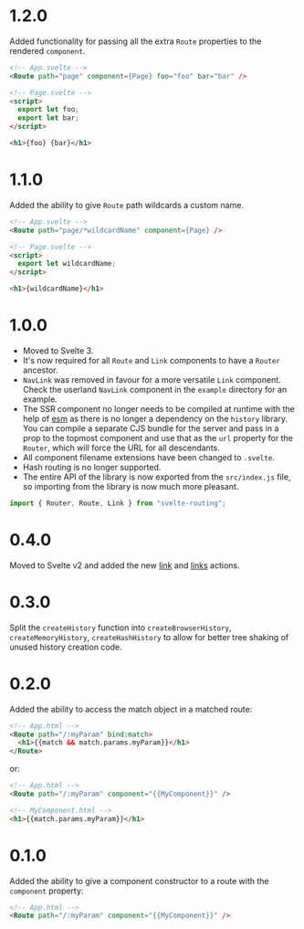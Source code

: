 # 1.2.0

Added functionality for passing all the extra `Route` properties to the rendered `component`.

```html
<!-- App.svelte -->
<Route path="page" component={Page} foo="foo" bar="bar" />

<!-- Page.svelte -->
<script>
  export let foo;
  export let bar;
</script>

<h1>{foo} {bar}</h1>
```

# 1.1.0

Added the ability to give `Route` path wildcards a custom name.

```html
<!-- App.svelte -->
<Route path="page/*wildcardName" component={Page} />

<!-- Page.svelte -->
<script>
  export let wildcardName;
</script>

<h1>{wildcardName}</h1>
```

# 1.0.0

- Moved to Svelte 3.
- It's now required for all `Route` and `Link` components to have a `Router` ancestor.
- `NavLink` was removed in favour for a more versatile `Link` component. Check the userland `NavLink` component in the `example` directory for an example.
- The SSR component no longer needs to be compiled at runtime with the help of [esm](https://github.com/standard-things/esm) as there is no longer a dependency on the `history` library. You can compile a separate CJS bundle for the server and pass in a prop to the topmost component and use that as the `url` property for the `Router`, which will force the URL for all descendants.
- All component filename extensions have been changed to `.svelte`.
- Hash routing is no longer supported.
- The entire API of the library is now exported from the `src/index.js` file, so importing from the library is now much more pleasant.

```javascript
import { Router, Route, Link } from "svelte-routing";
```

# 0.4.0

Moved to Svelte v2 and added the new [link](https://github.com/EmilTholin/svelte-routing#linkjs) and [links](https://github.com/EmilTholin/svelte-routing#linksjs) actions.

# 0.3.0

Split the `createHistory` function into `createBrowserHistory`, `createMemoryHistory`, `createHashHistory` to allow for better tree shaking of unused history creation code.

# 0.2.0

Added the ability to access the match object in a matched route:

```html
<!-- App.html -->
<Route path="/:myParam" bind:match>
  <h1>{{match && match.params.myParam}}</h1>
</Route>
```

or:

```html
<!-- App.html -->
<Route path="/:myParam" component="{{MyComponent}}" />

<!-- MyComponent.html -->
<h1>{{match.params.myParam}}</h1>
```

# 0.1.0

Added the ability to give a component constructor to a route with the `component` property:

```html
<!-- App.html -->
<Route path="/:myParam" component="{{MyComponent}}" />
```
